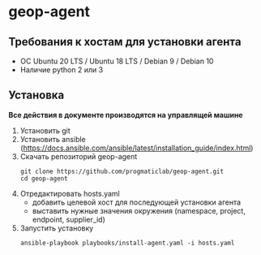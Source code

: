 # geop-agent

## Требования к хостам для установки агента

 * ОС Ubuntu 20 LTS / Ubuntu 18 LTS / Debian 9 / Debian 10
 * Наличие python 2 или 3

## Установка

**Все действия в документе производятся на управлящей машине**

1. Установить git
1. Установить ansible (https://docs.ansible.com/ansible/latest/installation_guide/index.html)
1. Скачать репозиторий geop-agent
   ```
   git clone https://github.com/progmaticlab/geop-agent.git
   cd geop-agent
   ```
1. Отредактировать hosts.yaml
    - добавить целевой хост для последующей установки агента
    - выставить нужные значения окружения (namespace, project, endpoint, supplier_id)
1. Запустить установку
   ```
   ansible-playbook playbooks/install-agent.yaml -i hosts.yaml
   ```

